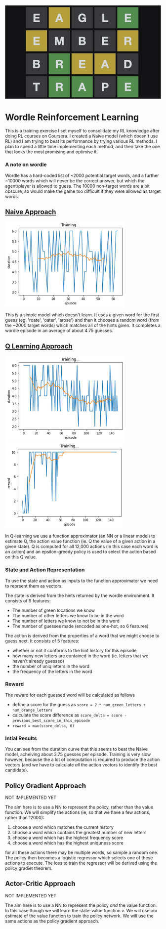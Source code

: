 ![squares](diagrams/squares.jpg)
# Wordle Reinforcement Learning

This is a training exercise I set myself to consolidate my RL knowledge after doing RL courses on Coursera.  I created a Naive model (which doesn't use RL) and I am trying to beat its performance by trying various RL methods.  I plan to spend a little time implementing each method, and then take the one that looks the most promising and optimise it.

### A note on wordle
Wordle has a hard-coded list of ~2000 potential target words, and a further ~10000 words which will never be the correct answer, but which the agent/player is allowed to guess.  The 10000 non-target words are a bit obscure, so would make the game too difficult if they were allowed as target words.

## [Naive Approach](Naive.ipynb) 

![naive-duration](diagrams/naive-duration.png)

This is a simple model which doesn't learn.  It uses a given word for the first guess (eg. 'roate', 'oater', 'arose') and then it chooses a random word (from the ~2000 target words) which matches all of the hints given.  It completes a wordle episode in an average of about 4.75 guesses.


## [Q Learning Approach](QLearn.ipynb)

![q-learning duration](diagrams/q-duration.png)
![q-learning reward](diagrams/q-reward.png)

In Q-learning we use a function approximator (an NN or a linear model) to estimate Q, the action value function (ie. Q the value of a given action in a given state).  Q is computed for all 12,000 actions (in this case each word is an action) and an epsilon-greedy policy is used to select the action based on this Q value.

### State and Action Representation
To use the state and action as inputs to the function approximator we need to reprsent them as vectors.

The state is derived from the hints returned by the wordle environment.  It consists of 9 features:
*  The number of green locations we know
*  The number of other letters we know to be in the word
*  The number of letters we know to not be in the word
*  The number of guesses made (encoded as one-hot, so 6 features)

The action is derived from the properties of a word that we might choose to guess next.  It consists of 5 features:
*  whether or not it conforms to the hint history for this episode
*  how many new letters are contained in the word (ie. letters that we haven't already guessed)
*  the number of uniq letters in the word
*  the frequency of the letters in the word

### Reward

The reward for each guessed word will be calculated as follows
*  define a score for the guess as ```score = 2 * num_green_letters + num_orange_letters```
*  calculate the score difference as ```score_delta = score - previous_best_score_in_this_episode```
*  ```reward = max(score_delta, 0)```

### Intial Results

You can see from the duration curve that this seems to beat the Naive model, acheiving about 3.75 guesses per episode.  Training is very slow however, because the a lot of computation is required to produce the action vectors (and we have to calculate *all* the action vectors to identify the best candidate).


## Policy Gradient Approach

NOT IMPLEMENTED YET

The aim here is to use a NN to represent the policy, rather than the value function.  We will simplify the actions (ie, so that we have a few actions, rather than 12000): 

1. choose a word which matches the current history
1. choose a word which contains the greatest number of new letters
1. choose a word which has the highest frequency score
1. choose a word which has the highest uniquness score

for all these actions there may be multiple words, so sample a random one.  The policy then becomes a logistic regressor which selects one of these actions to execute.  The loss to train the regressor will be derived using the policy gradiet theorem.


## Actor-Critic Approach

NOT IMPLEMENTED YET

The aim here is to use a NN to represent the policy *and* the value function. In this case though we will learn the state-value function v.  We will use our estimate of the value function to train the policy network.  We will use the same actions as the policy gradient approach. 
